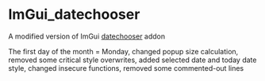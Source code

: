 # ImGui_datechooser
A modified version of ImGui [datechooser](https://github.com/Flix01/imgui/blob/imgui_with_addons/addons/imguidatechooser/imguidatechooser.cpp) addon

The first day of the month = Monday, changed popup size calculation, removed some critical style overwrites, added selected date and today date style, changed insecure functions, removed some commented-out lines

